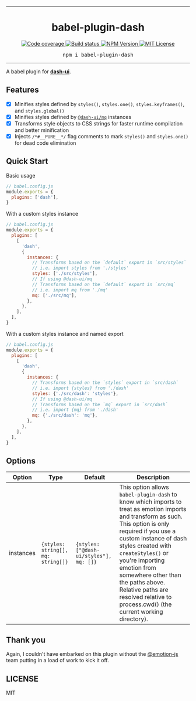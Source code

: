 <hr>
<div align="center">
  <h1 align="center">
    babel-plugin-dash
  </h1>
</div>

<p align="center">
  <a aria-label="Code coverage report" href="https://codecov.io/gh/dash-ui/babel-plugin-dash">
    <img alt="Code coverage" src="https://img.shields.io/codecov/c/gh/dash-ui/babel-plugin-dash?style=for-the-badge&labelColor=24292e">
  </a>
  <a aria-label="Build status" href="https://travis-ci.com/dash-ui/babel-plugin-dash">
    <img alt="Build status" src="https://img.shields.io/travis/com/dash-ui/babel-plugin-dash?style=for-the-badge&labelColor=24292e">
  </a>
  <a aria-label="NPM version" href="https://www.npmjs.com/package/babel-plugin-dash">
    <img alt="NPM Version" src="https://img.shields.io/npm/v/babel-plugin-dash?style=for-the-badge&labelColor=24292e">
  </a>
  <a aria-label="License" href="https://jaredlunde.mit-license.org/">
    <img alt="MIT License" src="https://img.shields.io/npm/l/@dash-ui/babel-plugin-dash?style=for-the-badge&labelColor=24292e">
  </a>
</p>

<pre align="center">npm i babel-plugin-dash</pre>
<hr>

A babel plugin for [**dash-ui**](https://github.com/dash-ui).

## Features

- [x] Minifies styles defined by `styles()`, `styles.one()`, `styles.keyframes()`, and `styles.global()`
- [x] Minifies styles defined by [`@dash-ui/mq`](https://github.com/dash-ui/mq) instances
- [x] Transforms style objects to CSS strings for faster runtime compilation and better minification
- [x] Injects `/*#__PURE__*/` flag comments to mark `styles()` and `styles.one()` for dead code elimination

## Quick Start

Basic usage

```js
// babel.config.js
module.exports = {
  plugins: ['dash'],
}
```

With a custom styles instance

```js
// babel.config.js
module.exports = {
  plugins: [
    [
      'dash',
      {
        instances: {
          // Transforms based on the `default` export in `src/styles`
          // i.e. import styles from './styles'
          styles: ['./src/styles'],
          // If using @dash-ui/mq
          // Transforms based on the `default` export in `src/mq`
          // i.e. import mq from './mq'
          mq: ['./src/mq'],
        },
      },
    ],
  ],
}
```

With a custom styles instance and named export

```js
// babel.config.js
module.exports = {
  plugins: [
    [
      'dash',
      {
        instances: {
          // Transforms based on the `styles` export in `src/dash`
          // i.e. import {styles} from './dash'
          styles: {'./src/dash': 'styles'},
          // If using @dash-ui/mq
          // Transforms based on the `mq` export in `src/dash`
          // i.e. import {mq} from './dash'
          mq: {'./src/dash': 'mq'},
        },
      },
    ],
  ],
}
```

## Options

| Option    | Type                               | Default                                 | Description                                                                                                                                                                                                                                                                                                                                                                          |
| --------- | ---------------------------------- | --------------------------------------- | ------------------------------------------------------------------------------------------------------------------------------------------------------------------------------------------------------------------------------------------------------------------------------------------------------------------------------------------------------------------------------------ |
| instances | `{styles: string[], mq: string[]}` | `{styles: ["@dash-ui/styles"], mq: []}` | This option allows `babel-plugin-dash` to know which imports to treat as emotion imports and transform as such. This option is only required if you use a custom instance of dash styles created with `createStyles()` or you're importing emotion from somewhere other than the paths above. Relative paths are resolved relative to process.cwd() (the current working directory). |

## Thank you

Again, I couldn't have embarked on this plugin without the [@emotion-js](https://github.com/emotion-js) team putting in
a load of work to kick it off.

## LICENSE

MIT
